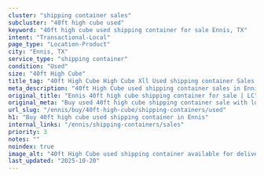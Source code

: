 ```yaml
---
cluster: "shipping container sales"
subcluster: "40ft high cube used"
keyword: "40ft high cube used shipping container for sale Ennis, TX"
intent: "Transactional-Local"
page_type: "Location-Product"
city: "Ennis, TX"
service_type: "shipping container"
condition: "Used"
size: "40ft High Cube"
title_tag: "40ft High Cube High Cube Xll Used shipping container Sales in Ennis | LC Container"
meta_description: "40ft High Cube used shipping container sales in Ennis. High cube containers with extra height. Fast delivery, competitive pricing. Serving shipping containers area. Quote ID: M2I. Call (214) 524-4168 for your free quote today."
original_title: "Ennis 40ft high cube shipping container for sale | LC"
original_meta: "Buy used 40ft high cube shipping container sale with local delivery in Ennis, TX. LC Container — local Since 2003. Request a fast quote today."
url_slug: "/ennis/buy/40ft-high-cube/shipping-containers/used"
h1: "Buy 40ft high cube used shipping container in Ennis"
internal_links: "/ennis/shipping-containers/sales"
priority: 3
notes: ""
noindex: true
image_alt: "40ft High Cube used shipping container available for delivery in Ennis"
last_updated: "2025-10-20"
---
```


<!-- TODO: Add unique city/inventory copy, images, and internal links here. -->

